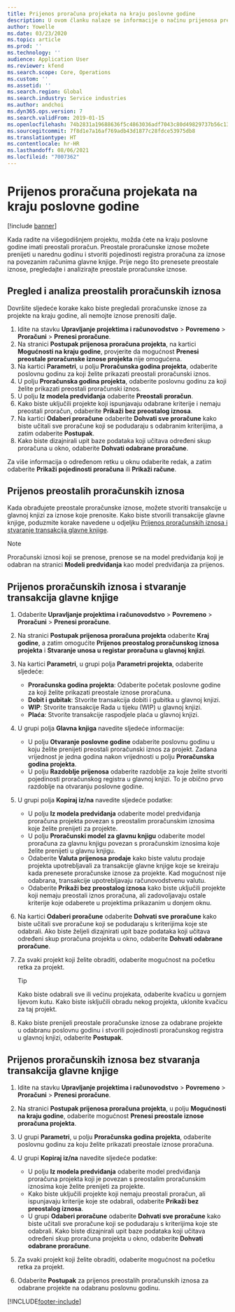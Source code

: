 ```yaml
---
title: Prijenos proračuna projekata na kraju poslovne godine
description: U ovom članku nalaze se informacije o načinu prijenosa preostalog proračunskog iznosa u naredne godine i stvaranju pojedinosti proračunskog registra.
author: Yowelle
ms.date: 03/23/2020
ms.topic: article
ms.prod: ''
ms.technology: ''
audience: Application User
ms.reviewer: kfend
ms.search.scope: Core, Operations
ms.custom: ''
ms.assetid: ''
ms.search.region: Global
ms.search.industry: Service industries
ms.author: andchoi
ms.dyn365.ops.version: 7
ms.search.validFrom: 2019-01-15
ms.openlocfilehash: 74b2831a19688636f5c4863036adf7043c80d49829737b56c131abb6998d6cb3
ms.sourcegitcommit: 7f8d1e7a16af769adb43d1877c28fdce53975db8
ms.translationtype: HT
ms.contentlocale: hr-HR
ms.lasthandoff: 08/06/2021
ms.locfileid: "7007362"
---
```

# <a name="transfer-project-budgets-at-fiscal-year-end"></a>Prijenos proračuna projekata na kraju poslovne godine

[!include [banner](../includes/banner.md)]

Kada radite na višegodišnjem projektu, možda ćete na kraju poslovne godine imati preostali proračun. Preostale proračunske iznose možete prenijeti u narednu godinu i stvoriti pojedinosti registra proračuna za iznose na povezanim računima glavne knjige. Prije nego što prenesete preostale iznose, pregledajte i analizirajte preostale proračunske iznose.

## <a name="review-and-analyze-remaining-budget-amounts"></a>Pregled i analiza preostalih proračunskih iznosa

Dovršite sljedeće korake kako biste pregledali proračunske iznose za projekte na kraju godine, ali nemojte iznose prenositi dalje.

1. Idite na stavku **Upravljanje projektima i računovodstvo** > **Povremeno** > **Proračuni** > **Prenesi proračune**. 
2. Na stranici **Postupak prijenosa proračuna projekta**, na kartici **Mogućnosti na kraju godine**, provjerite da mogućnost **Prenesi preostale proračunske iznose projekta** nije omogućena.
3. Na kartici **Parametri**, u polju **Proračunska godina projekta**, odaberite poslovnu godinu za koji želite prikazati preostali proračunski iznos. 
4. U polju **Proračunska godina projekta**, odaberite poslovnu godinu za koji želite prikazati preostali proračunski iznos. 
5. U polju **Iz modela predviđanja** odaberite **Preostali proračun**. 
6. Kako biste uključili projekte koji ispunjavaju odabrane kriterije i nemaju preostali proračun, odaberite **Prikaži bez preostalog iznosa**.  
7. Na kartici **Odaberi proračune** odaberite **Dohvati sve proračune** kako biste učitali sve proračune koji se podudaraju s odabranim kriterijima, a zatim odaberite **Postupak**. 
8. Kako biste dizajnirali upit baze podataka koji učitava određeni skup proračuna u okno, odaberite **Dohvati odabrane proračune**.

Za više informacija o određenom retku u oknu odaberite redak, a zatim odaberite **Prikaži pojedinosti proračuna** ili **Prikaži račune**.

## <a name="carry-forward-remaining-budget-amounts"></a>Prijenos preostalih proračunskih iznosa 

Kada obrađujete preostale proračunske iznose, možete stvoriti transakcije u glavnoj knjizi za iznose koje prenosite. Kako biste stvorili transakcije glavne knjige, poduzmite korake navedene u odjeljku [Prijenos proračunskih iznosa i stvaranje transakcija glavne knjige](#carry-forward). 

> [!NOTE]
> Proračunski iznosi koji se prenose, prenose se na model predviđanja koji je odabran na stranici **Modeli predviđanja** kao model predviđanja za prijenos.  

## <a name="carry-forward-budget-amounts-and-create-general-ledger-transactions"></a><a name="carry-forward"></a>Prijenos proračunskih iznosa i stvaranje transakcija glavne knjige

1.  Odaberite **Upravljanje projektima i računovodstvo** > **Povremeno** > **Proračuni** > **Prenesi proračune**. 
2. Na stranici **Postupak prijenosa proračuna projekta** odaberite **Kraj godine**, a zatim omogućite **Prijenos preostalog proračunskog iznosa projekta** i **Stvaranje unosa u registar proračuna u glavnoj knjizi**. 
3. Na kartici **Parametri**, u grupi polja **Parametri projekta**, odaberite sljedeće:

   - **Proračunska godina projekta**: Odaberite početak poslovne godine za koji želite prikazati preostale iznose proračuna. 
   - **Dobit i gubitak**: Stvorite transakcija dobiti i gubitka u glavnoj knjizi. 
   -  **WIP**: Stvorite transakcije Rada u tijeku (WIP) u glavnoj knjizi.
   -  **Plaća**: Stvorite transakcije raspodjele plaća u glavnoj knjizi. 

5. U grupi polja **Glavna knjiga** navedite sljedeće informacije: 

   - U polju **Otvaranje poslovne godine** odaberite poslovnu godinu u koju želite prenijeti preostali proračunski iznos za projekt. Zadana vrijednost je jedna godina nakon vrijednosti u polju **Proračunska godina projekta**.
   -  U polju **Razdoblje prijenosa** odaberite razdoblje za koje želite stvoriti pojedinosti proračunskog registra u glavnoj knjizi. To je obično prvo razdoblje na otvaranju poslovne godine.

6. U grupi polja **Kopiraj iz/na** navedite sljedeće podatke:

   - U polju **Iz modela predviđanja** odaberite model predviđanja proračuna projekta povezan s preostalim proračunskim iznosima koje želite prenijeti za projekte. 
   - U polju **Proračunski model za glavnu knjigu** odaberite model proračuna za glavnu knjigu povezan s proračunskim iznosima koje želite prenijeti u glavnu knjigu. 
   -  Odaberite **Valuta prijenosa prodaje** kako biste valutu prodaje projekta upotrebljavali za transakcije glavne knjige koje se kreiraju kada prenesete proračunske iznose za projekte. Kad mogućnost nije odabrana, transakcije upotrebljavaju računovodstvenu valutu. 
   -  Odaberite **Prikaži bez preostalog iznosa** kako biste uključili projekte koji nemaju preostali iznos proračuna, ali zadovoljavaju ostale kriterije koje odaberete u projektima prikazanim u donjem oknu.

7. Na kartici **Odaberi proračune** odaberite **Dohvati sve proračune** kako biste učitali sve proračune koji se podudaraju s kriterijima koje ste odabrali. Ako biste željeli dizajnirati upit baze podataka koji učitava određeni skup proračuna projekta u okno, odaberite **Dohvati odabrane proračune**.
8. Za svaki projekt koji želite obraditi, odaberite mogućnost na početku retka za projekt.

    > [!TIP]
    > Kako biste odabrali sve ili većinu projekata, odaberite kvačicu u gornjem lijevom kutu. Kako biste isključili obradu nekog projekta, uklonite kvačicu za taj projekt.

9. Kako biste prenijeli preostale proračunske iznose za odabrane projekte u odabranu poslovnu godinu i stvorili pojedinosti proračunskog registra u glavnoj knjizi, odaberite **Postupak**.

## <a name="carry-forward-budget-amounts-without-creating-general-ledger-transactions"></a>Prijenos proračunskih iznosa bez stvaranja transakcija glavne knjige

1. Idite na stavku **Upravljanje projektima i računovodstvo** > **Povremeno** > **Proračuni** > **Prenesi proračune**.
2. Na stranici **Postupak prijenosa proračuna projekta**, u polju **Mogućnosti na kraju godine**, odaberite mogućnost **Prenesi preostale iznose proračuna projekta**.
3. U grupi **Parametri**, u polju **Proračunska godina projekta**, odaberite poslovnu godinu za koju želite prikazati preostale iznose proračuna.
4. U grupi **Kopiraj iz/na** navedite sljedeće podatke:

   - U polju **Iz modela predviđanja** odaberite model predviđanja proračuna projekta koji je povezan s preostalim proračunskim iznosima koje želite prenijeti za projekte. 
   - Kako biste uključili projekte koji nemaju preostali proračun, ali ispunjavaju kriterije koje ste odabrali, odaberite **Prikaži bez preostalog iznosa**.
   - U grupi **Odaberi proračune** odaberite **Dohvati sve proračune** kako biste učitali sve proračune koji se podudaraju s kriterijima koje ste odabrali. Kako biste dizajnirali upit baze podataka koji učitava određeni skup proračuna projekta u okno, odaberite **Dohvati odabrane proračune**.

5. Za svaki projekt koji želite obraditi, odaberite mogućnost na početku retka za projekt. 
6. Odaberite **Postupak** za prijenos preostalih proračunskih iznosa za odabrane projekte na odabranu poslovnu godinu.



[!INCLUDE[footer-include](../includes/footer-banner.md)]